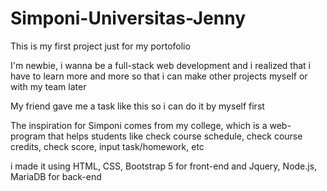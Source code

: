 # Simponi-Universitas-Jenny
This is my first project just for my portofolio

I'm newbie, i wanna be a full-stack web development and i realized that i have to learn more and more so that i can make 
other projects myself or with my team later

My friend gave me a task like this so i can do it by myself first

The inspiration for Simponi comes from my college, which is a web-program that helps students like check course schedule, 
check course credits, check score, input task/homework, etc

i made it using HTML, CSS, Bootstrap 5 for front-end and Jquery, Node.js, MariaDB for back-end
